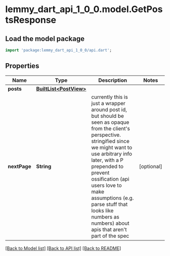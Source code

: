 # lemmy_dart_api_1_0_0.model.GetPostsResponse

## Load the model package
```dart
import 'package:lemmy_dart_api_1_0_0/api.dart';
```

## Properties
Name | Type | Description | Notes
------------ | ------------- | ------------- | -------------
**posts** | [**BuiltList&lt;PostView&gt;**](PostView.md) |  | 
**nextPage** | **String** | currently this is just a wrapper around post id, but should be seen as opaque from the client's perspective. stringified since we might want to use arbitrary info later, with a P prepended to prevent ossification (api users love to make assumptions (e.g. parse stuff that looks like numbers as numbers) about apis that aren't part of the spec | [optional] 

[[Back to Model list]](../README.md#documentation-for-models) [[Back to API list]](../README.md#documentation-for-api-endpoints) [[Back to README]](../README.md)


